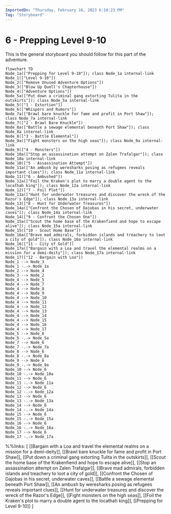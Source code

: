 ```yaml
---
ImportedOn: "Thursday, February 16, 2023 6:10:23 PM"
Tag: "Storyboard"
---
```

# 6 - Prepping Level 9-10
This is the general storyboard you should follow for this part of the adventure.
```mermaid
flowchart TD
Node_1a(["Prepping for Level 9-10"]); class Node_1a internal-link
Node_1(["Level 9-10"])
Node_2(["Remove Unused Adventure Options"])
Node_3(["Blow Up Quell's Chapterhouse"])
Node_4(["Adventure Options"])
Node_5a(["Put down a criminal gang extorting Tulita in the outskirts"]); class Node_5a internal-link
Node_5(["1 - Extortion"])
Node_6(["Whispers and Rumors"])
Node_7a(["Brawl bare knuckle for fame and profit in Port Shaw"]); class Node_7a internal-link
Node_7(["2 - Brawl Bare Knuckle"])
Node_8a(["Battle a sewage elemental beneath Port Shaw"]); class Node_8a internal-link
Node_8(["3 - Battle Elemental"])
Node_9a(["Fight monsters on the high seas"]); class Node_9a internal-link
Node_9(["4 - Monsters"])
Node_10a(["Stop an assassination attempt on Zalen Trafalgar"]); class Node_10a internal-link
Node_10(["5 - Assassination Attempt"])
Node_11a(["An ambush by weresharks posing as refugees reveals important clues"]); class Node_11a internal-link
Node_11(["6 - Ambushed"])
Node_12a(["Foil the Kraken's plot to marry a double agent to the locathah king"]); class Node_12a internal-link
Node_12(["7 - Foil Plot"])
Node_13a(["Hunt for underwater treasures and discover the wreck of the Razor's Edge"]); class Node_13a internal-link
Node_13(["8 - Hunt for Underwater Treasures"])
Node_14a(["Confront the Chosen of Dajobas in his secret, underwater caves"]); class Node_14a internal-link
Node_14(["9 - Confront the Chosen One"])
Node_15a(["Scout the home base of the Krakenfiend and hope to escape alive"]); class Node_15a internal-link
Node_15(["10 - Scout Home Base"])
Node_16a(["Brave mad admirals, forbidden islands and treachery to loot a city of gold"]); class Node_16a internal-link
Node_16(["11 - City of Gold"])
Node_17a(["Bargain with a Loa and travel the elemental realms on a mission for a demi-deity"]); class Node_17a internal-link
Node_17(["12 - Bargain with Loa"])
Node_1 --> Node_3
Node_1 -.-> Node_1a
Node_2 --> Node_4
Node_3 --> Node_2
Node_4 --> Node_5
Node_4 --> Node_7
Node_4 --> Node_8
Node_4 --> Node_9
Node_4 --> Node_10
Node_4 --> Node_11
Node_4 --> Node_12
Node_4 --> Node_13
Node_4 --> Node_14
Node_4 --> Node_15
Node_4 --> Node_16
Node_4 --> Node_17
Node_5 --> Node_6
Node_5 -.-> Node_5a
Node_7 --> Node_6
Node_7 -.-> Node_7a
Node_8 --> Node_6
Node_8 -.-> Node_8a
Node_9 --> Node_6
Node_9 -.-> Node_9a
Node_10 --> Node_6
Node_10 -.-> Node_10a
Node_11 --> Node_6
Node_11 -.-> Node_11a
Node_12 --> Node_6
Node_12 -.-> Node_12a
Node_13 --> Node_6
Node_13 -.-> Node_13a
Node_14 --> Node_6
Node_14 -.-> Node_14a
Node_15 --> Node_6
Node_15 -.-> Node_15a
Node_16 --> Node_6
Node_16 -.-> Node_16a
Node_17 --> Node_6
Node_17 -.-> Node_17a
```
%%links: [ [[Bargain with a Loa and travel the elemental realms on a mission for a demi-deity]], [[Brawl bare knuckle for fame and profit in Port Shaw]], [[Put down a criminal gang extorting Tulita in the outskirts]], [[Scout the home base of the Krakenfiend and hope to escape alive]], [[Stop an assassination attempt on Zalen Trafalgar]], [[Brave mad admirals, forbidden islands and treachery to loot a city of gold]], [[Confront the Chosen of Dajobas in his secret, underwater caves]], [[Battle a sewage elemental beneath Port Shaw]], [[An ambush by weresharks posing as refugees reveals important clues]], [[Hunt for underwater treasures and discover the wreck of the Razor's Edge]], [[Fight monsters on the high seas]], [[Foil the Kraken's plot to marry a double agent to the locathah king]], [[Prepping for Level 9-10]] ]
